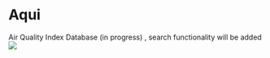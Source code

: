 # Aqui
Air Quality Index Database (in progress) , search functionality will be added
<img src="[4](https://media4.giphy.com/media/vUq2ZtpRguB9A1uxtR/giphy.gif?cid=790b7611c87ce1b992fbe4901953bd987ec487466881faf2&rid=giphy.gif&ct=g)">
